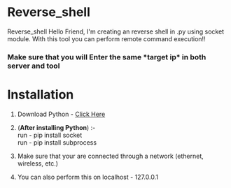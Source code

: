# Reverse_shell
Reverse_shell Hello Friend, I'm creating an reverse shell in .py using socket module. With this tool you can perform remote command execution!!


<h3>Make sure that you will Enter the same *target ip* in both server and tool</h3>

# Installation 

1. Download Python - <a href="https://www.python.org/downloads/">Click Here</a>

2. (<strong>After installing Python</strong>) :-</br>
  run - pip install socket<br>
  run - pip install subprocess<br>
 
3. Make sure that your are connected through a network (ethernet, wireless, etc.)

4. You can also perform this on localhost - 127.0.0.1

